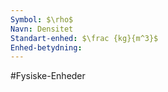 ```yaml
---
Symbol: $\rho$
Navn: Densitet
Standart-enhed: $\frac {kg}{m^3}$
Enhed-betydning:
---
```

#Fysiske-Enheder
